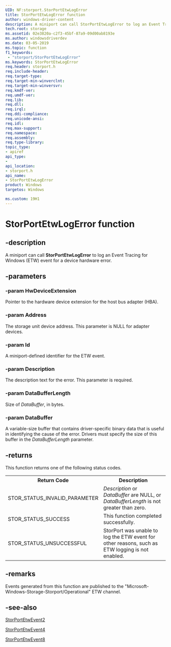 ```yaml
---
UID: NF:storport.StorPortEtwLogError
title: StorPortEtwLogError function
author: windows-driver-content
description: A miniport can call StorPortEtwLogError to log an Event Tracing for Windows (ETW) event for a device hardware error.
tech.root: storage
ms.assetid: 02e3820a-c2f3-45bf-87a9-09d00ab8193e
ms.author: windowsdriverdev
ms.date: 03-05-2019
ms.topic: function
f1_keywords:
 - "storport/StorPortEtwLogError"
ms.keywords: StorPortEtwLogError
req.header: storport.h
req.include-header:
req.target-type:
req.target-min-winverclnt:
req.target-min-winversvr:
req.kmdf-ver:
req.umdf-ver:
req.lib:
req.dll:
req.irql: 
req.ddi-compliance:
req.unicode-ansi:
req.idl:
req.max-support:
req.namespace:
req.assembly:
req.type-library: 
topic_type: 
- apiref
api_type: 
- 
api_location:
- storport.h
api_name: 
- StorPortEtwLogError
product: Windows
targetos: Windows

ms.custom: 19H1
---
```


# StorPortEtwLogError function

## -description

A miniport can call **StorPortEtwLogError** to log an Event Tracing for Windows (ETW) event for a device hardware error.

## -parameters

### -param HwDeviceExtension

Pointer to the hardware device extension for the host bus adapter (HBA).

### -param Address

The storage unit device address. This parameter is NULL for adapter devices.

### -param Id

A miniport-defined identifier for the ETW event.

### -param Description

The description text for the error. This parameter is required.

### -param DataBufferLength

Size of *DataBuffer*, in bytes.

### -param DataBuffer

A variable-size buffer that contains driver-specific binary data that is useful in identifying the cause of the error. Drivers must specify the size of this buffer in the *DataBufferLength* parameter.

## -returns

This function returns one of the following status codes.

<table>
<tr>
  <th>Return Code</th>   <th>Description</th>
</tr>
<tr>
  <td>STOR_STATUS_INVALID_PARAMETER</td>
  <td><i>Description</i> or <i>DataBuffer</i> are NULL, or <i>DataBufferLength</i> is not greater than zero.</td>
</tr>
<tr>
  <td>STOR_STATUS_SUCCESS</td>
  <td>This function completed successfully.</td>
</tr>
<tr>
  <td>STOR_STATUS_UNSUCCESSFUL</td>
  <td>StorPort was unable to log the ETW event for other reasons, such as ETW logging is not enabled.</td>
</tr></table>

## -remarks

Events generated from this function are published to the "Microsoft-Windows-Storage-Storport/Operational" ETW channel.

## -see-also

[StorPortEtwEvent2](https://docs.microsoft.com/windows-hardware/drivers/ddi/content/storport/nf-storport-storportetwevent2)

[StorPortEtwEvent4](https://docs.microsoft.com/windows-hardware/drivers/ddi/content/storport/nf-storport-storportetwevent4)

[StorPortEtwEvent8](https://docs.microsoft.com/windows-hardware/drivers/ddi/content/storport/nf-storport-storportetwevent8)
